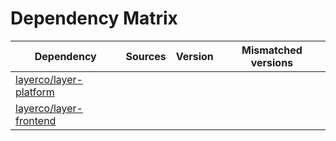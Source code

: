 # Dependency Matrix

Dependency | Sources | Version | Mismatched versions
---------- | ------- | ------- | -------------------
[layerco/layer-platform](https://github.com/layerco/layer-platform.git) |  | []() | 
[layerco/layer-frontend](https://github.com/layerco/layer-frontend.git) |  | []() | 

